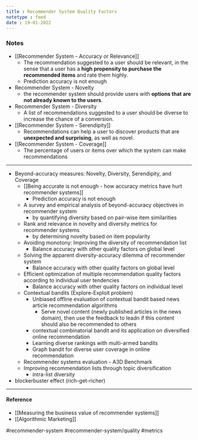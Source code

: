 ```yaml
---
title : Recommender System Quality Factors
notetype : feed
date : 19-01-2022
---
```



### Notes

- [[Recommender System - Accuracy or Relevance]]
	- The recommendation suggested to a user should be relevant, in the sense that a user has a **high propensity to purchase the recommended items** and rate them highly.
	- Prediction accuracy is not enough
- Recommender System - Novelty
	- the recommender system should provide users with **options that are not already known to the users**.
- Recommender System - Diversity
	- A list of recommendations suggested to a user should be diverse to increase the chance of a conversion.
- [[Recommender System - Serendipity]]
	- Recommendations can help a user to discover products that are **unexpected and surprising**, as well as novel.
- [[Recommender System - Coverage]]
	- The percentage of users or items over which the system can make recommendations


---

- Beyond-accuracy measures: Novelty, Diversity, Serendipity, and Coverage
	- [[Being accurate is not enough - how accuracy metrics have hurt recommender systems]]
		- Prediction accuracy is not enough
	- A survey and empirical analysis of beyond-accuracy objectives in recommender system
		- by quantifying diversity based on pair-wise item similarities
	- Rank and relevance in novelty and diversity metrics for recommender systems
		- by determining novelty based on item popularity
	- Avoiding monotony: Improving the diversity of recommendation list
		- Balance accuracy with other quality factors on global level
	- Solving the apparent diversity-accuracy dilemma of recommender system
		- Balance accuracy with other quality factors on global level
	- Efficient optimization of multiple recommendation quality factors according to individual user tendencies
		- Balance accuracy with other quality factors on individual level
	- Contextual bandits (Explore-Exploit problem)
		- Unbiased offline evaluation of contextual bandit based news article recommendation algorithms
			- Serve novel content (newly published articles in the news domain), then use the feedback to leadn if this content should also be recommended to others
		- contextual combinatorial bandit and its application on diversified online recommendation
		- Learning diverse rankings with multi-armed bandits
		- Graph bandit for diverse user coverage in online recommendation
	- Recommender systems evaluation - A3D Benchmark
	- Improving recommendation lists through topic diversification
		- intra-list diversity
- blockerbuster effect (rich-get-richer)


---

#### Reference

- [[Measuring the business value of recommender systems]]
- [[Algorithmic Marketing]]


#recommender-system #recommender-system/quality #metrics
